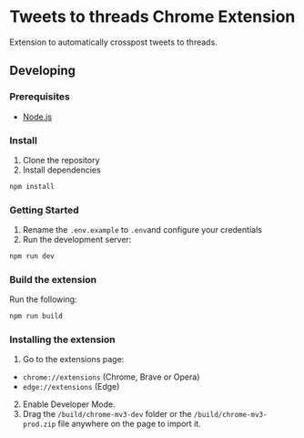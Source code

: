 # Tweets to threads Chrome Extension

Extension to automatically crosspost tweets to threads.

## Developing

### Prerequisites

- [Node.js](https://nodejs.org/en/)

### Install

1. Clone the repository
2. Install dependencies

```bash
npm install
```

### Getting Started

1. Rename the `.env.example` to `.env`and configure your credentials
2. Run the development server:

```bash
npm run dev
```

### Build the extension

Run the following:

```bash
npm run build
```

### Installing the extension


1. Go to the extensions page:

- `chrome://extensions` (Chrome, Brave or Opera)
- `edge://extensions` (Edge)

2. Enable Developer Mode.
3. Drag the `/build/chrome-mv3-dev` folder or the `/build/chrome-mv3-prod.zip` file anywhere on the page to import it.
